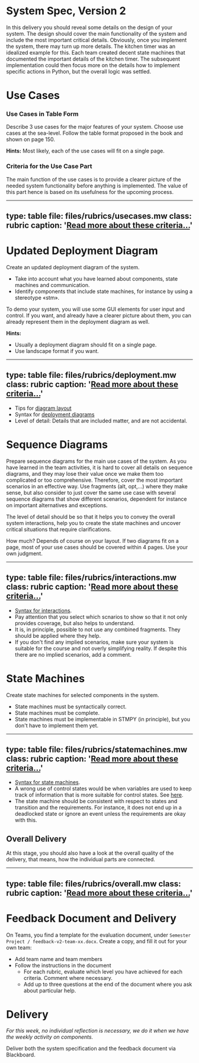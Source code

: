 # System Spec, Version 2

In this delivery you should reveal some details on the design of your system. The design should cover the main functionality of the system and include the most important critical details. Obviously, once you implement the system, there may turn up more details. The kitchen timer was an idealized example for this. Each team created decent state machines that documented the important details of the kitchen timer. The subsequent implementation could then focus more on the details how to implement specific actions in Python, but the overall logic was settled. 



# Use Cases

### Use Cases in Table Form

Describe 3 use cases for the major features of your system. Choose use cases at the sea-level. Follow the table format proposed in the book and shown on page 150.

**Hints:** Most likely, each of the use cases will fit on a single page.


### Criteria for the Use Case Part

The main function of the use cases is to provide a clearer picture of the needed system functionality before anything is implemented. 
The value of this part hence is based on its usefulness for the upcoming process.

---
type: table
file: files/rubrics/usecases.mw
class: rubric
caption: '<a href="learning-grading.html#grading-criteria">Read more about these criteria...</a>'
---


<!--
## Plans for UI Components
Your system will be fully virtual, that means, not contain any specific hardware or sensors.
Instead, you should create [GUI components](tools-gui.html) that simulate the hardware components.
Please include a list of all GUI components you intend to create for your system, and provide a first sketch of them.
-->


# Updated Deployment Diagram

Create an updated deployment diagram of the system. 

* Take into account what you have learned about components, state machines and communication.
* Identify components that include state machines, for instance by using a stereotype &laquo;stm&raquo;.

To demo your system, you will use some GUI elements for user input and control. 
If you want, and already have a clearer picture about them, you can already represent them in the deployment diagram as well.




**Hints:**

* Usually a deployment diagram should fit on a single page.
* Use landscape format if you want.


---
type: table
file: files/rubrics/deployment.mw
class: rubric
caption: '<a href="learning-grading.html#grading-criteria">Read more about these criteria...</a>'
---

* Tips for [diagram layout](unit-modeling-diagram-tips.html)
* Syntax for [deployment diagrams](prep-modeling.html)
* Level of detail: Details that are included matter, and are not accidental.


# Sequence Diagrams

Prepare sequence diagrams for the main use cases of the system. As you have learned in the team activities, it is hard to cover all details on sequence diagrams, and they may lose their value once we make them too complicated or too comprehensive. Therefore, cover the most important scenarios in an effective way. Use fragments (alt, opt,...) where they make sense, but also consider to just cover the same use case with several sequence diagrams that show different scenarios, dependent for instance on important alternatives and exceptions.

The level of detail should be so that it helps you to convey the overall system interactions, help you to create the state machines and uncover critical situations that require clarifications.

How much? Depends of course on your layout. If two diagrams fit on a page, most of your use cases should be covered within 4 pages. Use your own judgment.


---
type: table
file: files/rubrics/interactions.mw
class: rubric
caption: '<a href="learning-grading.html#grading-criteria">Read more about these criteria...</a>'
---

* [Syntax for interactions](prep-interactions.html).
* Pay attention that you select which scnarios to show so that it not only provides coverage, but also helps to understand.
* It is, in principle, possible to not use any combined fragments. They should be applied where they help.
* If you don't find any implied scenarios, make sure your system is suitable for the course and not overly simplifying reality. If despite this there are no implied scenarios, add a comment.


# State Machines

Create state machines for selected components in the system.

* State machines must be syntactically correct.
* State machines must be complete.
* State machines must be implementable in STMPY (in principle), but you don't have to implement them yet.


---
type: table
file: files/rubrics/statemachines.mw
class: rubric
caption: '<a href="learning-grading.html#grading-criteria">Read more about these criteria...</a>'
---

* [Syntax for state machines](prep-statemachines.html).
* A wrong use of control states would be when variables are used to keep track of information that is more suitable for control states. See [here](unit-statemachines-data.html).
* The state machine should be consistent with respect to states and transition and the requirements. For instance, it does not end up in a deadlocked state or ignore an event unless the requirements are okay with this.


## Overall Delivery

At this stage, you should also have a look at the overall quality of the delivery, that means, how the individual parts are connected. 

---
type: table
file: files/rubrics/overall.mw
class: rubric
caption: '<a href="learning-grading.html#grading-criteria">Read more about these criteria...</a>'
---

# Feedback Document and Delivery

On Teams, you find a template for the evaluation document, under `Semester Project / feedback-v2-team-xx.docx`.
Create a copy, and fill it out for your own team:

* Add team name and team members
* Follow the instructions in the document
    * For each rubric, evaluate which level you have achieved for each criteria. Comment where necessary.
    * Add up to three questions at the end of the document where you ask about particular help.


# Delivery

*For this week, no individual reflection is necessary, we do it when we have the weekly activity on components.*

Deliver both the system specification and the feedback document via Blackboard.